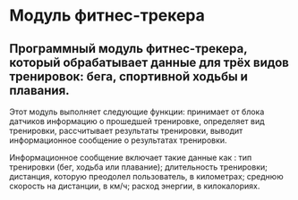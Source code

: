 # Модуль фитнес-трекера

## Программный модуль фитнес-трекера, который обрабатывает данные для трёх видов тренировок: бега, спортивной ходьбы и плавания. 
Этот модуль выполняет следующие функции:
принимает от блока датчиков информацию о прошедшей тренировке,
определяет вид тренировки,
рассчитывает результаты тренировки,
выводит информационное сообщение о результатах тренировки.

Информационное сообщение включает такие данные как :
тип тренировки (бег, ходьба или плавание);
длительность тренировки;
дистанция, которую преодолел пользователь, в километрах;
среднюю скорость на дистанции, в км/ч;
расход энергии, в килокалориях.
